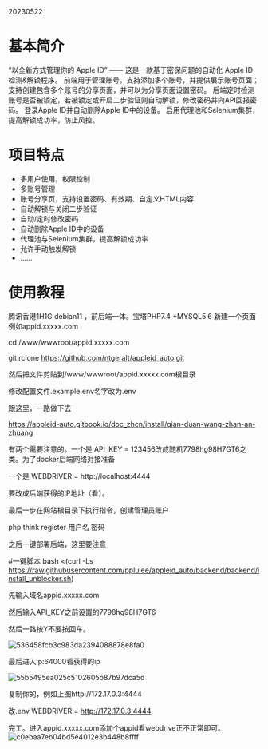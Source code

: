 20230522
# 基本简介
“以全新方式管理你的 Apple ID” —— 这是一款基于密保问题的自动化 Apple ID 检测&解锁程序。
前端用于管理账号，支持添加多个账号，并提供展示账号页面；
支持创建包含多个账号的分享页面，并可以为分享页面设置密码。
后端定时检测账号是否被锁定，若被锁定或开启二步验证则自动解锁，修改密码并向API回报密码。
登录Apple ID并自动删除Apple ID中的设备。
启用代理池和Selenium集群，提高解锁成功率，防止风控。

# 项目特点
- 多用户使用，权限控制
- 多账号管理
- 账号分享页，支持设置密码、有效期、自定义HTML内容
- 自动解锁与关闭二步验证
- 自动/定时修改密码
- 自动删除Apple ID中的设备
- 代理池与Selenium集群，提高解锁成功率
- 允许手动触发解锁
- ……

# 使用教程

腾讯香港1H1G debian11 ，前后端一体。宝塔PHP7.4 +MYSQL5.6 新建一个页面例如appid.xxxxx.com

cd /www/wwwroot/appid.xxxxx.com

git rclone https://github.com/ntgeralt/appleid_auto.git

然后把文件剪贴到/www/wwwroot/appid.xxxxx.com根目录

修改配置文件.example.env名字改为.env

跟这里，一路做下去

https://appleid-auto.gitbook.io/doc_zhcn/install/qian-duan-wang-zhan-an-zhuang

有两个需要注意的。一个是
API_KEY = 123456改成随机7798hg98H7GT6之类。为了docker后端网络对接准备

一个是
WEBDRIVER = http://localhost:4444

要改成后端获得的IP地址（看）。

最后一步在网站根目录下执行指令，创建管理员账户

php think register 用户名 密码


之后一键部署后端，这里要注意

#一键脚本
bash <(curl -Ls https://raw.githubusercontent.com/pplulee/appleid_auto/backend/backend/install_unblocker.sh)

先输入域名appid.xxxxx.com

然后输入API_KEY之前设置的7798hg98H7GT6

然后一路按Y不要按回车。

![536458fcb3c983da2394088878e8fa0](https://github.com/ntgeralt/appleid_auto/assets/8230651/404995e7-445e-411e-af28-f96b8d710c54)

最后进入ip:64000看获得的ip

![55b5495ea025c5102605b87b97dca5d](https://github.com/ntgeralt/appleid_auto/assets/8230651/b53070d3-f192-4e30-8042-6cc79beda3b0)

复制你的，例如上图http://172.17.0.3:4444

改.env WEBDRIVER = http://172.17.0.3:4444


完工。进入appid.xxxxx.com添加个appid看webdrive正不正常即可。![c0ebaa7eb04bd5e4012e3b448b8ffff](https://github.com/ntgeralt/appleid_auto/assets/8230651/db8f1352-5ef4-4af0-a112-dd35d76e6750)
